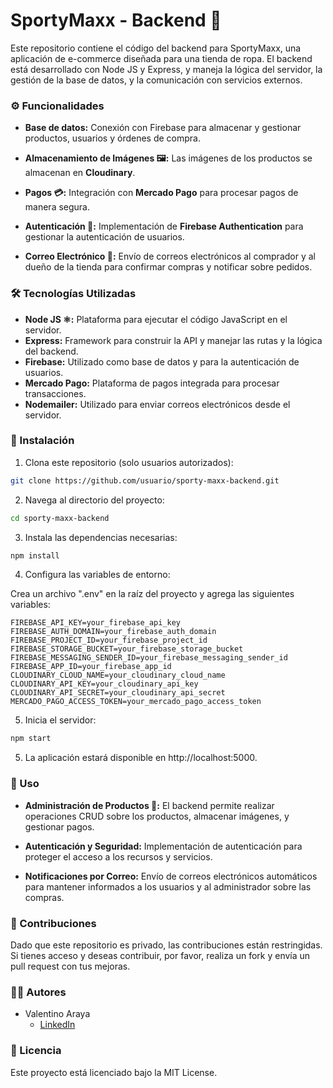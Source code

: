 # SportyMaxx - Backend 🚀

Este repositorio contiene el código del backend para SportyMaxx, una aplicación de e-commerce diseñada para una tienda de ropa. El backend está desarrollado con Node JS y Express, y maneja la lógica del servidor, la gestión de la base de datos, y la comunicación con servicios externos.

### ⚙️ Funcionalidades

- **Base de datos:** Conexión con Firebase para almacenar y gestionar productos, usuarios y órdenes de compra.

- **Almacenamiento de Imágenes 🖼️:** Las imágenes de los productos se almacenan en **Cloudinary**.

- **Pagos 💳:** Integración con **Mercado Pago** para procesar pagos de manera segura.

- **Autenticación 🔐:** Implementación de **Firebase Authentication** para gestionar la autenticación de usuarios.

- **Correo Electrónico 📧:** Envío de correos electrónicos al comprador y al dueño de la tienda para confirmar compras y notificar sobre pedidos.

### 🛠️ Tecnologías Utilizadas

- **Node JS ⚛️:** Plataforma para ejecutar el código JavaScript en el servidor.
- **Express:** Framework para construir la API y manejar las rutas y la lógica del backend.
- **Firebase:** Utilizado como base de datos y para la autenticación de usuarios.
- **Mercado Pago:** Plataforma de pagos integrada para procesar transacciones.
- **Nodemailer:** Utilizado para enviar correos electrónicos desde el servidor.

### 🚀 Instalación

1. Clona este repositorio (solo usuarios autorizados):

```bash
git clone https://github.com/usuario/sporty-maxx-backend.git
```

2. Navega al directorio del proyecto:

```bash
cd sporty-maxx-backend
```

3. Instala las dependencias necesarias:

```bash
npm install
```

4. Configura las variables de entorno:

Crea un archivo ".env" en la raíz del proyecto y agrega las siguientes variables:

```plaintext
FIREBASE_API_KEY=your_firebase_api_key
FIREBASE_AUTH_DOMAIN=your_firebase_auth_domain
FIREBASE_PROJECT_ID=your_firebase_project_id
FIREBASE_STORAGE_BUCKET=your_firebase_storage_bucket
FIREBASE_MESSAGING_SENDER_ID=your_firebase_messaging_sender_id
FIREBASE_APP_ID=your_firebase_app_id
CLOUDINARY_CLOUD_NAME=your_cloudinary_cloud_name
CLOUDINARY_API_KEY=your_cloudinary_api_key
CLOUDINARY_API_SECRET=your_cloudinary_api_secret
MERCADO_PAGO_ACCESS_TOKEN=your_mercado_pago_access_token
```

5. Inicia el servidor:

```bash
npm start
```
5. La aplicación estará disponible en http://localhost:5000.

### 🛒 Uso

- **Administración de Productos 🔧:** El backend permite realizar operaciones CRUD sobre los productos, almacenar imágenes, y gestionar pagos.

- **Autenticación y Seguridad:** Implementación de autenticación para proteger el acceso a los recursos y servicios.

- **Notificaciones por Correo:** Envío de correos electrónicos automáticos para mantener informados a los usuarios y al administrador sobre las compras.

### 🤝 Contribuciones

Dado que este repositorio es privado, las contribuciones están restringidas. Si tienes acceso y deseas contribuir, por favor, realiza un fork y envía un pull request con tus mejoras.

### 🧑‍💻 Autores

- Valentino Araya
   - [LinkedIn](https://www.linkedin.com/in/valentino-araya-18915825b/)


### 📜 Licencia

Este proyecto está licenciado bajo la MIT License.
